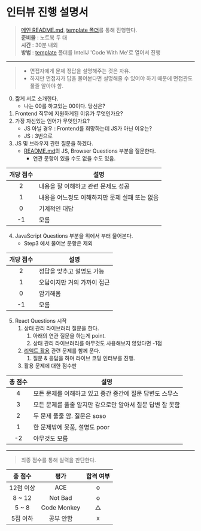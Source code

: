 # 인터뷰 진행 설명서
> [메인 README.md](../README.md), [template 폴더](../template)를 통해 진행한다.<br/>
> <strong>준비물</strong> : 노트북 두 대<br/>
> <strong>시간</strong> : 30분 내외<br/>
> <strong>방법</strong> : [template](../template) 폴더를 IntellJ 'Code With Me'로 열어서 진행 

- - - -
> - 면접자에게 문제 정답을 설명해주는 것은 자유. <br/>
> - 하지만 면접자가 답을 물어본다면 설명해줄 수 있어야 하기 때문에 면접관도 풀줄 알아야 함.


0. 짧게 서로 소개한다.
   - 나는 00를 하고있는 00이다. 당신은?
1. Frontend 직무에 지원하게된 이유가 무엇인가요?
2. 가장 자신있는 언어가 무엇인가요?
   - JS 아닐 경우 : Frontend를 희망하는데 JS가 아닌 이유는?
   - JS : 3번으로
3. JS 및 브라우저 관련 질문을 하겠다.
   - [README.md](../README.md)의  JS, Browser Questions 부분을 질문한다.
     - 연관 문항이 있을 수도 없을 수도 있음.

| 개당 점수 | 설명           |
|:-----:|--------------|
|   2   | 내용을 잘 이해하고 관련 문제도 성공|
|   1   | 내용을 어느정도 이해하지만 문제 실패 또는 없음 |
|   0   | 기계적인 대답|
|  -1   | 모름          |

4. JavaScript Questions 부분을 위에서 부터 물어본다.
   - Step3 에서 물어본 문항은 제외

| 개당 점수 | 설명                         |
|:-----:|----------------------------|
|   2   | 정답을 맞추고 설명도 가능       |
|   1   | 오답이지만 거의 가까이 접근 |
|   0   | 암기해옴                    |
|  -1   | 모름                         |


5. React Questions 시작
   1. 상태 관리 라이브러리 질문을 한다.
      1. 아래의 연관 질문을 하는게 point.
      2. 상태 관리 라이브러리를 아무것도 사용해보지 않았다면 -1점
   2. [리액트 활용](../questions/리액트%20활용%20문제.md) 관련 문제를 함께 푼다.
      1. 질문 & 응답을 하며 라이브 코딩 인터뷰를 진행.
   3. 활용 문제에 대한 점수판
      
| 총 점수 | 설명                                |
|:----:|-----------------------------------|
|  4   | 모든 문제를 이해하고 있고 중간 중간에 질문 답변도 스무스  |
|  3   | 모든 문제를 풀줄 알지만 감으로만 알아서 질문 답변 잘 못함 |
|  2   | 두 문제 풀줄 암. 질문은 soso               |
|  1   | 한 문제밖에 못품, 설명도 poor               |
|  -2  | 아무것도 모름                           |

- - - -
> 최종 점수를 통해 실력을 판단한다.

|  총 점수  |     평가      | 합격 여부 |
|:------:|:-----------:|:-----:|
| 12점 이상 |     ACE     |   o   |
| 8 ~ 12 |   Not Bad   |   o   |
| 5 ~ 8  | Code Monkey |   △   |
| 5점 이하  |    공부 안함    |   x   |